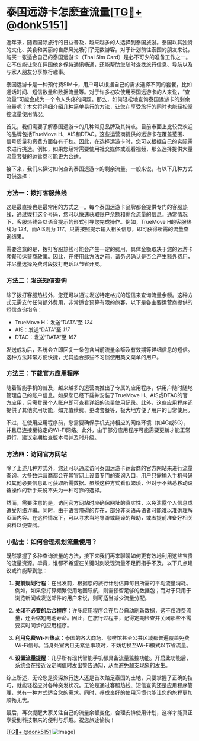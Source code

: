 # 泰国远游卡怎麽查流量[[TG💪+ @donk5151](https://t.me/s/donk5151)]

近年来，随着国际旅行的日益普及，越来越多的人选择到泰国旅游。泰国以其独特的文化、美食和美丽的自然风光吸引了无数游客。对于计划前往泰国的朋友来说，购买一张适合自己的泰国远游卡（Thai Sim Card）是必不可少的准备工作之一。它不仅能让您在异国他乡保持通讯畅通，还能帮助您随时查找旅行信息、导航以及与家人朋友分享旅行趣事。

泰国远游卡是一种预付费SIM卡，用户可以根据自己的需求选择不同的套餐，比如通话时间、短信数量和数据流量等。对于许多初次使用泰国远游卡的人来说，“查流量”可能会成为一个令人头疼的问题。那么，如何轻松地查询泰国远游卡的剩余流量呢？本文将详细介绍几种简单易行的方法，让您在享受旅行的同时也能轻松掌控流量使用情况。

首先，我们需要了解泰国远游卡的几种常见品牌及其特点。目前市面上比较受欢迎的品牌包括TrueMove H、AIS和DTAC。这些运营商提供的远游卡在覆盖范围、信号质量和资费方面各有千秋。因此，在选择远游卡时，您可以根据自己的实际需求进行挑选。例如，如果您经常需要使用社交媒体或观看视频，那么选择提供大量流量套餐的运营商可能更为合适。

接下来，我们来探讨如何查询泰国远游卡的剩余流量。一般来说，有以下几种方式可供选择：

### 方法一：拨打客服热线

这是最直接也是最常用的方式之一。每个泰国远游卡品牌都会提供专门的客服热线，通过拨打这个号码，您可以快速获取账户余额和剩余流量的信息。通常情况下，客服热线会以语音提示的形式引导您完成操作。例如，TrueMove H的客服热线为 *124*，而AIS则为 *117*。只需按照提示输入相关信息，即可获得所需的流量查询结果。

需要注意的是，拨打客服热线可能会产生一定的费用，具体金额取决于您的远游卡套餐和运营商政策。因此，在使用此方法之前，请务必确认是否会产生额外费用，并尽量选择免费时段拨打电话以节省开支。

### 方法二：发送短信查询

除了拨打客服热线外，您还可以通过发送特定格式的短信来查询流量余额。这种方式无需支付任何额外费用，非常适合预算有限的旅客。以下是各主要运营商提供的短信查询指令：

- TrueMove H：发送“DATA”至 *124*
- AIS：发送“DATA”至 *117*
- DTAC：发送“DATA”至 *167*

发送成功后，系统会立即回复一条包含当前流量余额及有效期等详细信息的短信。这种方法非常方便快捷，尤其适合那些不习惯使用英文菜单的用户。

### 方法三：下载官方应用程序

随着智能手机的普及，越来越多的运营商推出了专属的应用程序，供用户随时随地管理自己的账户信息。如果您已经下载并安装了TrueMove H、AIS或DTAC的官方应用，只需登录个人账户即可查看详细的流量使用记录。此外，这些应用程序还提供了其他实用功能，如充值续费、更改套餐等，极大地方便了用户的日常使用。

不过，在使用应用程序前，您需要确保手机支持相应的网络环境（如4G或5G），并且已连接至稳定的Wi-Fi网络。此外，由于部分应用程序可能需要更新才能正常运行，建议定期检查版本号并及时升级。

### 方法四：访问官方网站

除了上述几种方式外，您还可以通过访问泰国远游卡运营商的官方网站来进行流量查询。大多数运营商都会在其官网上设置专门的查询入口，用户只需输入手机号码和其他必要信息即可获取所需数据。虽然这种方式看似繁琐，但对于不熟悉移动设备操作的新手来说不失为一种可靠的选择。

然而，需要注意的是，访问官方网站时应确保网址的真实性，以免泄露个人信息或遭受网络诈骗。同时，由于语言障碍的存在，部分非英语母语者可能难以准确理解页面内容。在这种情况下，可以寻求当地导游或翻译的帮助，或者提前准备好相关资料以便查阅。

### 小贴士：如何合理规划流量使用？

既然掌握了多种查询流量的方法，接下来我们再来聊聊如何更有效地利用这些宝贵的流量资源。毕竟，谁都不希望在关键时刻发现流量不足而措手不及。以下几点建议或许能帮到您：

1. **提前规划行程**：在出发前，根据您的旅行计划估算每日所需的平均流量消耗。例如，如果您打算频繁使用地图导航，则需预留足够的数据包；而对于只用于浏览新闻或发送邮件的用户来说，则可适当减少流量分配。
   
2. **关闭不必要的后台程序**：许多应用程序会在后台自动刷新数据，这不仅浪费流量，还会缩短电池寿命。因此，在旅行过程中，记得定期检查并关闭那些不需要实时同步的应用程序。
   
3. **利用免费Wi-Fi热点**：泰国的各大商场、咖啡馆甚至公共区域都普遍覆盖免费Wi-Fi信号。当身处室内且无紧急事项时，不妨切换至Wi-Fi模式以节省流量。
   
4. **设置流量提醒**：几乎所有现代智能手机都具备流量监控功能。开启此功能后，系统会在接近设定阈值时发出警告通知，从而避免超支现象的发生。

综上所述，无论您是资深旅行达人还是首次踏足泰国的土地，只要掌握了正确的技巧，就能轻松应对各种突发状况。无论是通过客服热线、短信查询还是应用程序管理，总有一种方式适合您的需求。同时，养成良好的使用习惯也能让您的旅程更加顺畅无忧。

最后，再次提醒大家关注自己的流量余额变化，合理安排使用计划，这样才能真正享受到科技带来的便利与乐趣。祝您旅途愉快！

[[TG💪+ @donk5151](https://t.me/s/donk5151) ![Image](https://i.postimg.cc/rwNCRYN7/Snipaste-2025-04-30-17-27-05.png)]